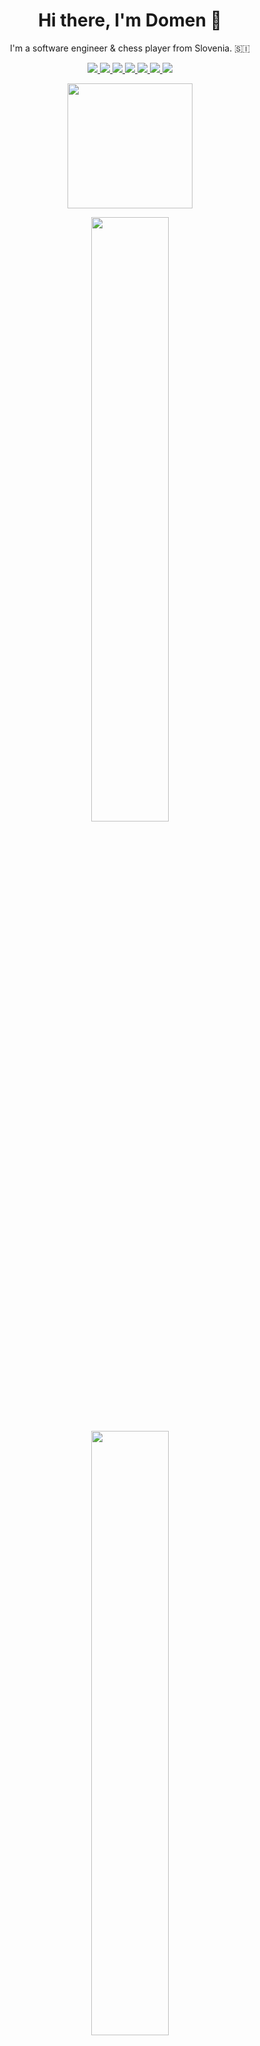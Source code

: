 
<h1 align='center'>
  Hi there, I'm Domen 👋
</h1>

<p align='center'>
  I'm a software engineer & chess player from Slovenia. 🇸🇮
</p>

<p align='center'>
  
  <a href="https://gitlab.com/domengabrovsek">
    <img src="https://img.shields.io/badge/GitLab-330F63?style=for-the-badge&logo=gitlab&logoColor=white"/>
  </a>
  <a href="https://www.facebook.com/domengabrovsek">
    <img src="https://img.shields.io/badge/Facebook-1877F2?style=for-the-badge&logo=facebook&logoColor=white"/>
  </a>
  <a href="https://www.instagram.com/domen.gabrovsek">
    <img src="https://img.shields.io/badge/Instagram-E4405F?style=for-the-badge&logo=instagram&logoColor=white"/>
  </a>
  <a href="https://www.linkedin.com/in/domengabrovsek">
    <img src="https://img.shields.io/badge/LinkedIn-0077B5?style=for-the-badge&logo=linkedin&logoColor=white"/>
  </a>
  <a href="https://twitter.com/domengabrovsek">
    <img src="https://img.shields.io/badge/Twitter-1DA1F2?style=for-the-badge&logo=twitter&logoColor=white"/>
  </a>
  <a href="domen.gabrovsek@gmail.com">
    <img src="https://img.shields.io/badge/Gmail-D14836?style=for-the-badge&logo=gmail&logoColor=white"/>
  </a>
  <a href="#">
    <img src="https://komarev.com/ghpvc/?username=domengabrovsek&style=for-the-badge"/>
  </a>

</p>

 <div align="center">

[<img src="https://templates.images.credential.net/16590187933301617801540872729153.png" width="200">](https://www.credential.net/71c163ca-7d4a-4147-9af7-26fd0ff678e8#gs.novygy)

<!-- <img src="https://github-readme-stats.vercel.app/api/top-langs/?username=domengabrovsek&hide=R,Assembly,HTML,CSS,ASP.NET&layout=compact&langs_count=6&bg_color=0d1117&hide_border=true&text_color=d4d2d2&title_color=d4d2d2&custom_title=My%20Most%20Used%20Languages" width=400> -->

</div>

<p align='center'>
  <div align="center">
    <!-- https://github.com/DenverCoder1/github-readme-streak-stats -->
    <img src="https://github-readme-streak-stats.herokuapp.com/?user=domengabrovsek&theme=dark&background=0d1117&hide_border=true&ring=1e57d9&fire=1e57d9&currStreakLabel=d4d2d2" width="49.8%">
    <img src="https://github-readme-stats-i66v.vercel.app/api?username=domengabrovsek&count_private&show_icons=true&bg_color=0d1117&text_color=d4d2d2&title_color=d4d2d2&hide_border=true" width="49.8%">

  <!-- https://github.com/Ashutosh00710/github-readme-activity-graph -->
  <img src="https://github-readme-activity-graph.cyclic.app/graph?username=domengabrovsek&title_color=d4d2d2&bg_color=0d1117&color=1e57d9&line=1e57d9&point=1e57d9&area=true&hide_border=true" width="100%">

  <div>

</p>

